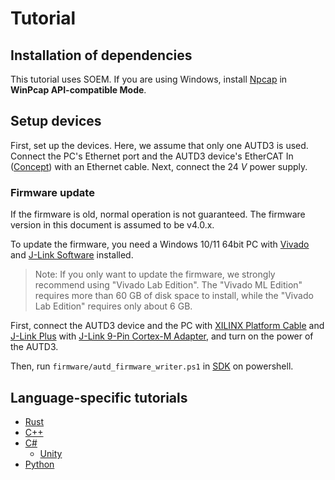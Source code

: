 # Tutorial

## Installation of dependencies

This tutorial uses SOEM.
If you are using Windows, install [Npcap](https://npcap.com/) in **WinPcap API-compatible Mode**.

## Setup devices

First, set up the devices.
Here, we assume that only one AUTD3 is used.
Connect the PC's Ethernet port and the AUTD3 device's EtherCAT In ([Concept](concept.md)) with an Ethernet cable.
Next, connect the $\SI{24}{V}$ power supply.

### Firmware update

If the firmware is old, normal operation is not guaranteed.
The firmware version in this document is assumed to be v4.0.x.

To update the firmware, you need a Windows 10/11 64bit PC with [Vivado](https://www.xilinx.com/products/design-tools/vivado.html) and [J-Link Software](https://www.segger.com/downloads/jlink/) installed.

> Note: If you only want to update the firmware, we strongly recommend using "Vivado Lab Edition".
> The "Vivado ML Edition" requires more than 60 GB of disk space to install, while the "Vivado Lab Edition" requires only about 6 GB.

First, connect the AUTD3 device and the PC with [XILINX Platform Cable](https://www.xilinx.com/products/boards-and-kits/hw-usb-ii-g.html) and [J-Link Plus](https://www.segger.com/products/debug-probes/j-link/models/j-link-plus/) with [J-Link 9-Pin Cortex-M Adapter](https://www.segger-pocjapan.com/j-link-9-pin-cortex-m-adapter), and turn on the power of the AUTD3.

Then, run `firmware/autd_firmware_writer.ps1` in [SDK](https://github.com/shinolab/autd3) on powershell.

## Language-specific tutorials

- [Rust](./getting_started/rust.md)
- [C++](./getting_started/cpp.md)
- [C#](./getting_started/cs.md)
    - [Unity](./getting_started/unity.md)
- [Python](./getting_started/python.md)

